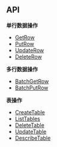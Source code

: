 ## API

**单行数据操作**

* [GetRow](./api/getrow.md)
* [PutRow](./api/putrow.md)
* [UpdateRow](./api/updaterow.md)
* [DeleteRow](./api/deleterow.md)



**多行数据操作**

* [BatchGetRow](./api/batchgetrow.md)
* [BatchPutRow](./api/batchputrow.md)

**表操作**

* [CreateTable](./api/createtable.md)
* [ListTables](./api/listtables.md)
* [DeleteTable](./api/deletetable.md)
* [UpdateTable](./api/updatetable.md)
* [DescribeTable](./api/describetable.md)
